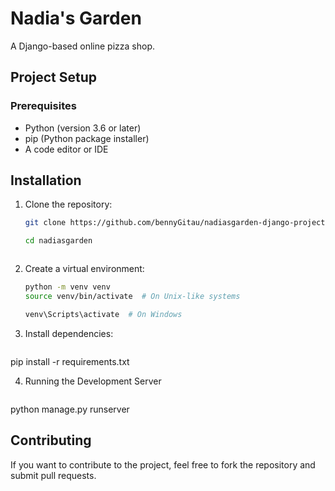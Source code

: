 # Nadia's Garden
A Django-based online pizza shop.

## Project Setup
### Prerequisites
- Python (version 3.6 or later)
- pip (Python package installer)
- A code editor or IDE
## Installation
1. Clone the repository:
      ```sh
   git clone https://github.com/bennyGitau/nadiasgarden-django-project.git

   cd nadiasgarden
    


2. Create a virtual environment:
      ```sh
   python -m venv venv
   source venv/bin/activate  # On Unix-like systems

   venv\Scripts\activate  # On Windows
    

3. Install dependencies:
   ```sh
pip install -r requirements.txt
    
4. Running the Development Server
   ```sh
python manage.py runserver
   

## Contributing
If you want to contribute to the project, feel free to fork the repository and submit pull requests.
